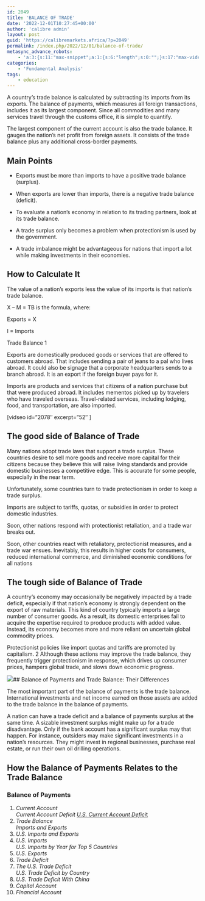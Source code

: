 ```yaml
---
id: 2049
title: 'BALANCE OF TRADE'
date: '2022-12-01T10:27:45+00:00'
author: 'calibre admin'
layout: post
guid: 'https://calibremarkets.africa/?p=2049'
permalink: /index.php/2022/12/01/balance-of-trade/
metasync_advance_robots:
    - 'a:3:{s:11:"max-snippet";a:1:{s:6:"length";s:0:"";}s:17:"max-video-preview";a:1:{s:6:"length";s:0:"";}s:17:"max-image-preview";a:1:{s:6:"length";s:5:"large";}}'
categories:
    - 'Fundamental Analysis'
tags:
    - education
---
```


A country’s trade balance is calculated by subtracting its imports from its exports. The balance of payments, which measures all foreign transactions, includes it as its largest component. Since all commodities and many services travel through the customs office, it is simple to quantify.

The largest component of the current account is also the trade balance. It gauges the nation’s net profit from foreign assets. It consists of the trade balance plus any additional cross-border payments.

## Main Points

- Exports must be more than imports to have a positive trade balance (surplus).

- When exports are lower than imports, there is a negative trade balance (deficit).

- To evaluate a nation’s economy in relation to its trading partners, look at its trade balance.

- A trade surplus only becomes a problem when protectionism is used by the government.

- A trade imbalance might be advantageous for nations that import a lot while making investments in their economies.

## How to Calculate It

The value of a nation’s exports less the value of its imports is that nation’s trade balance.

X – M = TB is the formula, where:

Exports = X

I = Imports

Trade Balance 1

Exports are domestically produced goods or services that are offered to customers abroad. That includes sending a pair of jeans to a pal who lives abroad. It could also be signage that a corporate headquarters sends to a branch abroad. It is an export if the foreign buyer pays for it.

Imports are products and services that citizens of a nation purchase but that were produced abroad. It includes mementos picked up by travelers who have traveled overseas. Travel-related services, including lodging, food, and transportation, are also imported.

\[vidseo id=”2078″ excerpt=”52″ \]

## The good side of Balance of Trade

Many nations adopt trade laws that support a trade surplus. These countries desire to sell more goods and receive more capital for their citizens because they believe this will raise living standards and provide domestic businesses a competitive edge. This is accurate for some people, especially in the near term.

Unfortunately, some countries turn to trade protectionism in order to keep a trade surplus.

Imports are subject to tariffs, quotas, or subsidies in order to protect domestic industries.

Soon, other nations respond with protectionist retaliation, and a trade war breaks out.

Soon, other countries react with retaliatory, protectionist measures, and a trade war ensues. Inevitably, this results in higher costs for consumers, reduced international commerce, and diminished economic conditions for all nations

## The tough side of Balance of Trade

A country’s economy may occasionally be negatively impacted by a trade deficit, especially if that nation’s economy is strongly dependent on the export of raw materials. This kind of country typically imports a large number of consumer goods. As a result, its domestic enterprises fail to acquire the expertise required to produce products with added value. Instead, its economy becomes more and more reliant on uncertain global commodity prices.

Protectionist policies like import quotas and tariffs are promoted by capitalism. 2 Although these actions may improve the trade balance, they frequently trigger protectionism in response, which drives up consumer prices, hampers global trade, and slows down economic progress.

[![](https://static.shareasale.com/image/74669/728-x-90_00.jpg)](https://shareasale.com/r.cfm?b=1377371&u=3265960&m=74669&urllink=&afftrack=)## Balance of Payments and Trade Balance: Their Differences

The most important part of the balance of payments is the trade balance. International investments and net income earned on those assets are added to the trade balance in the balance of payments.

A nation can have a trade deficit and a balance of payments surplus at the same time. A sizable investment surplus might make up for a trade disadvantage. Only if the bank account has a significant surplus may that happen. For instance, outsiders may make significant investments in a nation’s resources. They might invest in regional businesses, purchase real estate, or run their own oil drilling operations.

## How the Balance of Payments Relates to the Trade Balance

### **Balance of Payments**

1. *Current Account  
    Current Account Deficit* [*U.S. Current Account Defici*t](https://calibremarkets.africa/index.php/economical-calender/)
2. *Trade Balance  
    Imports and Exports*
3. *U.S. Imports and Exports*
4. *U.S. Imports*  
    *U.S. Imports by Year for Top 5 Countries*
5. *U.S. Exports*
6. *Trade Deficit*
7. *The U.S. Trade Deficit  
    U.S. Trade Deficit by Country*
8. *U.S. Trade Deficit With China*
9. *Capital Account*
10. *Financial Account*